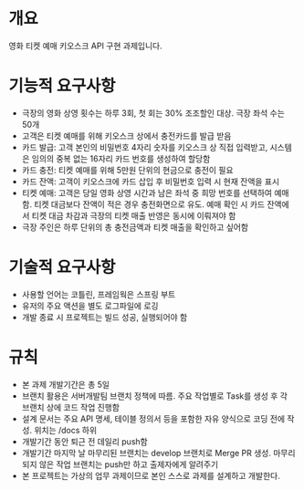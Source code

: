 # 개요
영화 티켓 예매 키오스크 API 구현 과제입니다.

# 기능적 요구사항
- 극장의 영화 상영 횟수는 하루 3회, 첫 회는 30% 조조할인 대상. 극장 좌석 수는 50개
- 고객은 티켓 예매를 위해 키오스크 상에서 충전카드를 발급 받음
- 카드 발급: 고객 본인의 비밀번호 4자리 숫자를 키오스크 상 직접 입력받고, 시스템은 임의의 중복 없는 16자리 카드 번호를 생성하여 할당함
- 카드 충전: 티켓 예매를 위해 5만원 단위의 현금으로 충전이 필요
- 카드 잔액: 고객이 키오스크에 카드 삽입 후 비밀번호 입력 시 현재 잔액을 표시
- 티켓 예매: 고객은 당일 영화 상영 시간과 남은 좌석 중 희망 번호를 선택하여 예매함. 티켓 대금보다 잔액이 적은 경우 충전화면으로 유도. 예매 확인 시 카드 잔액에서 티켓 대금 차감과 극장의 티켓 매출 반영은 동시에 이뤄져야 함
- 극장 주인은 하루 단위의 총 충전금액과 티켓 매출을 확인하고 싶어함

# 기술적 요구사항
- 사용할 언어는 코틀린, 프레임웍은 스프링 부트
- 유저의 주요 액션을 별도 로그파일에 로깅
- 개발 종료 시 프로젝트는 빌드 성공, 실행되어야 함

# 규칙
- 본 과제 개발기간은 총 5일
- 브랜치 활용은 서버개발팀 브랜치 정책에 따름. 주요 작업별로 Task를 생성 후 각 브랜치 상에 코드 작업 진행함
- 설계 문서는 주요 API 명세, 테이블 정의서 등을 포함한 자유 양식으로 코딩 전에 작성. 위치는 /docs 하위
- 개발기간 동안 퇴근 전 데일리 push함
- 개발기간 마지막 날 마무리된 브랜치는 develop 브랜치로 Merge PR 생성. 마무리 되지 않은 작업 브랜치는 push만 하고 출제자에게 알려주기
- 본 프로젝트는 가상의 업무 과제이므로 본인 스스로 과제를 설계하고 개발한다.